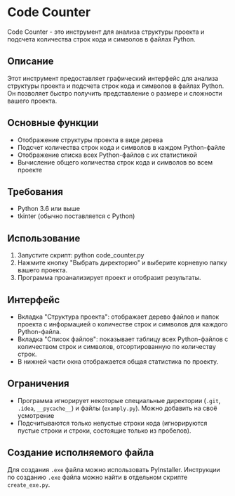 # Code Counter

Code Counter - это инструмент для анализа структуры проекта и подсчета количества строк кода и символов в файлах Python.

## Описание

Этот инструмент предоставляет графический интерфейс для анализа структуры проекта и подсчета строк кода и символов в файлах Python. Он позволяет быстро получить представление о размере и сложности вашего проекта.

## Основные функции

- Отображение структуры проекта в виде дерева
- Подсчет количества строк кода и символов в каждом Python-файле
- Отображение списка всех Python-файлов с их статистикой
- Вычисление общего количества строк кода и символов во всем проекте

## Требования

- Python 3.6 или выше
- tkinter (обычно поставляется с Python)

## Использование

1. Запустите скрипт:
python code_counter.py
2. Нажмите кнопку "Выбрать директорию" и выберите корневую папку вашего проекта.
3. Программа проанализирует проект и отобразит результаты.

## Интерфейс

- Вкладка "Структура проекта": отображает дерево файлов и папок проекта с информацией о количестве строк и символов для каждого Python-файла.
- Вкладка "Список файлов": показывает таблицу всех Python-файлов с количеством строк и символов, отсортированную по количеству строк.
- В нижней части окна отображается общая статистика по проекту.

## Ограничения

- Программа игнорирует некоторые специальные директории (`.git`, `.idea`, `__pycache__`) и файлы (`examply.py`). Можно добавить на своё усмотрение
- Подсчитываются только непустые строки кода (игнорируются пустые строки и строки, состоящие только из пробелов).

## Создание исполняемого файла

Для создания `.exe` файла можно использовать PyInstaller. Инструкции по созданию `.exe` файла можно найти в отдельном скрипте `create_exe.py`.
